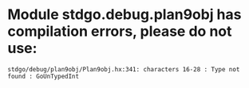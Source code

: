 # Module stdgo.debug.plan9obj has compilation errors, please do not use:
```
stdgo/debug/plan9obj/Plan9obj.hx:341: characters 16-28 : Type not found : GoUnTypedInt

```

